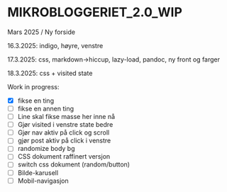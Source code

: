 # MIKROBLOGGERIET_2.0_WIP
Mars 2025 /
Ny forside

16.3.2025:
indigo, høyre, venstre

17.3.2025:
css, markdown->hiccup, lazy-load, pandoc, ny front og farger

18.3.2025:
css + visited state

Work in progress:

- [x] fikse en ting
- [ ] fikse en annen ting
- [ ] Line skal fikse masse her inne nå
- [ ] Gjør visited i venstre state bedre
- [ ] Gjør nav aktiv på click og scroll
- [ ] gjør post aktiv på click i venstre
- [ ] randomize body bg
- [ ] CSS dokument raffinert versjon
- [ ] switch css dokument (random/button)
- [ ] Bilde-karusell
- [ ] Mobil-navigasjon
